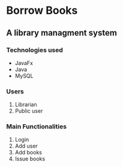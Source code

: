 # Borrow Books 
## A library managment system
### Technologies used
* JavaFx
* Java
* MySQL

### Users
1. Librarian
2. Public user

### Main Functionalities 
1. Login
2. Add user
3. Add books
4. Issue books
